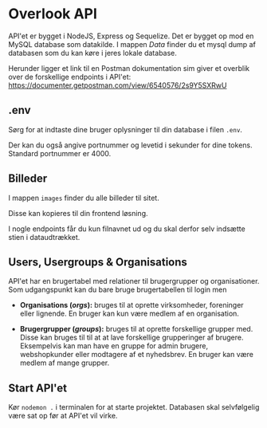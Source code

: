 # Overlook API
API'et er bygget i NodeJS, Express og Sequelize. Det er bygget op mod en MySQL database som datakilde. I mappen *Data* finder du et mysql dump af databasen som du kan køre i jeres lokale database. 

Herunder ligger et link til en Postman dokumentation sim giver et overblik over de forskellige endpoints i API'et:
https://documenter.getpostman.com/view/6540576/2s9Y5SXRwU

## .env
Sørg for at indtaste dine bruger oplysninger til din database i filen `.env`.

Der kan du også angive portnummer og levetid i sekunder for dine tokens. Standard portnummer er 4000.

## Billeder
I mappen `images` finder du alle billeder til sitet. 

Disse kan kopieres til din frontend løsning.

I nogle endpoints får du kun filnavnet ud og du skal derfor selv indsætte stien i dataudtrækket. 

## Users, Usergroups & Organisations
API'et har en brugertabel med relationer til brugergrupper og organisationer. Som udgangspunkt kan du bare bruge brugertabellen til login men 

- **Organisations (*orgs*):** bruges til at oprette virksomheder, foreninger eller lignende. En bruger kan kun være medlem af en organisation.

- **Brugergrupper (*groups*):** bruges til at oprette forskellige grupper med. Disse kan bruges til til at at lave forskellige grupperinger af brugere. Eksempelvis kan man have en gruppe for admin brugere, webshopkunder eller modtagere af et nyhedsbrev. En bruger kan være medlem af mange grupper.

## Start API'et
Kør `nodemon .` i terminalen for at starte projektet. Databasen skal selvfølgelig være sat op før at API'et vil virke.